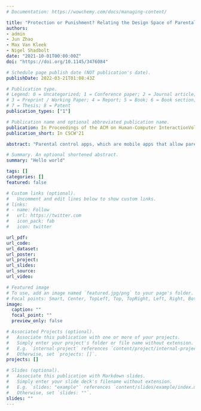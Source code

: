 ```yaml
---
# Documentation: https://wowchemy.com/docs/managing-content/

title: "Protection or Punishment? Relating the Design Space of Parental Control Apps and Perceptions about Them to Support Parenting for Online Safety"
authors:
- admin
- Jun Zhao
- Max Van Kleek
- Nigel Shadbolt
date: "2021-10-01T00:00:00Z"
doi: "https://doi.org/10.1145/3476084"

# Schedule page publish date (NOT publication's date).
publishDate: 2022-03-21T01:08:43Z

# Publication type.
# Legend: 0 = Uncategorized; 1 = Conference paper; 2 = Journal article;
# 3 = Preprint / Working Paper; 4 = Report; 5 = Book; 6 = Book section;
# 7 = Thesis; 8 = Patent
publication_types: ["1"]

# Publication name and optional abbreviated publication name.
publication: In Proceedings of the ACM on Human-Computer InteractionVolume 5Issue CSCW2
publication_short: In CSCW'21

abstract: "Parental control apps, which are mobile apps that allow parents to monitor and restrict their children's activities online, are becoming increasingly adopted by parents as a means of safeguarding their children's online safety. However, it is not clear whether these apps are always beneficial or effective in what they aim to do; for instance, the overuse of restriction and surveillance has been found to undermine parent-child relationship and children's sense of autonomy. While previous research has categorised and taken inventory of key features of popular parental control apps, they have not systematically analysed the ways such features were designed or realised in such apps, or in particular how aspects of such designs might relate to parents and children's experiences with such apps. In this work, we investigate this gap, asking specifically - how might children's and parents' perceptions be related to how parental control features were designed? To investigate this question, we conducted an analysis of 58 top Android parental control apps designed for the purpose of promoting children's online safety, finding three major axes of variation in how key restriction and monitoring features were realised - granularity, feedback/transparency, and parent-child communications support. To relate these axes to perceived benefits and problems, we then analysed 3264 app reviews to identify references to aspects of the each of the axes above, to understand children's and parents' views of how such dimensions related to their experiences with these apps. Our findings led towards 1) an understanding of how parental control apps realise their functionalities differently along three axes of variation, 2) an analysis of exactly the ways that such variation influences children's and parents' perceptions, respectively of the usefulness or effectiveness of these apps, and finally 3) an identification of design recommendations and opportunities for future apps by contextualising our findings within existing digital parenting theories."

# Summary. An optional shortened abstract.
summary: "Hello world"

tags: []
categories: []
featured: false

# Custom links (optional).
#   Uncomment and edit lines below to show custom links.
# links:
# - name: Follow
#   url: https://twitter.com
#   icon_pack: fab
#   icon: twitter

url_pdf:
url_code:
url_dataset:
url_poster:
url_project:
url_slides:
url_source:
url_video:

# Featured image
# To use, add an image named `featured.jpg/png` to your page's folder. 
# Focal points: Smart, Center, TopLeft, Top, TopRight, Left, Right, BottomLeft, Bottom, BottomRight.
image:
  caption: ""
  focal_point: ""
  preview_only: false

# Associated Projects (optional).
#   Associate this publication with one or more of your projects.
#   Simply enter your project's folder or file name without extension.
#   E.g. `internal-project` references `content/project/internal-project/index.md`.
#   Otherwise, set `projects: []`.
projects: []

# Slides (optional).
#   Associate this publication with Markdown slides.
#   Simply enter your slide deck's filename without extension.
#   E.g. `slides: "example"` references `content/slides/example/index.md`.
#   Otherwise, set `slides: ""`.
slides: ""
---
```

